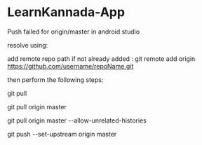 # LearnKannada-App

Push failed for origin/master in android studio

resolve using:

add remote repo path if not already added :  git remote add origin https://github.com/username/repoName.git

then perform the following steps:

git pull

git pull origin master

git pull origin master --allow-unrelated-histories

git push --set-upstream origin master
